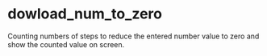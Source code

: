 # dowload_num_to_zero
Counting numbers of steps to reduce  the entered number value to zero and show the counted value on screen.
